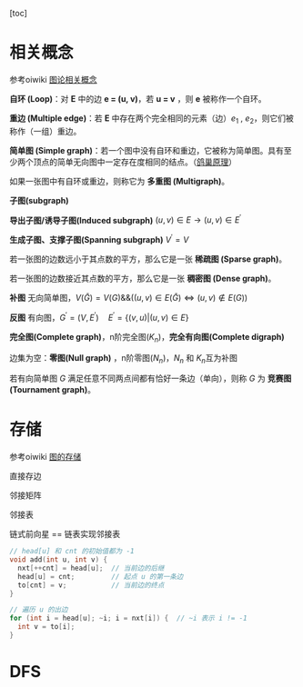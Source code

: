 [toc]

# 相关概念

参考oiwiki [图论相关概念](https://oi-wiki.org/graph/concept/)

**自环 (Loop)**：对 **E** 中的边 **e = (u, v)**，若 **u = v** ，则 **e** 被称作一个自环。

**重边 (Multiple edge)**：若 **E** 中存在两个完全相同的元素（边）$e_1$ , $e_2$，则它们被称作（一组）重边。

**简单图 (Simple graph)**：若一个图中没有自环和重边，它被称为简单图。具有至少两个顶点的简单无向图中一定存在度相同的结点。（[鸽巢原理](https://oi-wiki.org/math/combinatorics/drawer-principle/)）

如果一张图中有自环或重边，则称它为 **多重图 (Multigraph)**。

**子图(subgraph)**

**导出子图/诱导子图(Induced subgraph)** $(u,v)\in E \rightarrow (u,v)\in E^{\prime}$

**生成子图、支撑子图(Spanning subgraph)**  $V^{\prime} = V$

若一张图的边数远小于其点数的平方，那么它是一张 **稀疏图 (Sparse graph)**。

若一张图的边数接近其点数的平方，那么它是一张 **稠密图 (Dense graph)**。

**补图** 无向简单图，$V(\bar{G}) = V(G) \&\&((u,v) \in E(\bar{G}) \iff (u,v) \notin E(G))$

**反图** 有向图，$G^{\prime} = (V, E^{\prime}) \quad E^{\prime}=\{(v,u)|(u,v)\in E \}$

**完全图(Complete graph)**，n阶完全图($K_n$)，**完全有向图(Complete digraph)**

边集为空：**零图(Null graph)** ，n阶零图($N_n$)，$N_n$ 和 $K_n$互为补图

若有向简单图 $G$ 满足任意不同两点间都有恰好一条边（单向），则称 $G$ 为 **竞赛图 (Tournament graph)**。

# 存储

参考oiwiki [图的存储](https://oi-wiki.org/graph/save/)

直接存边

邻接矩阵

邻接表

链式前向星 == 链表实现邻接表

```c++
// head[u] 和 cnt 的初始值都为 -1
void add(int u, int v) {
  nxt[++cnt] = head[u];  // 当前边的后继
  head[u] = cnt;         // 起点 u 的第一条边
  to[cnt] = v;           // 当前边的终点
}

// 遍历 u 的出边
for (int i = head[u]; ~i; i = nxt[i]) {  // ~i 表示 i != -1
  int v = to[i];
}
```

#  DFS

